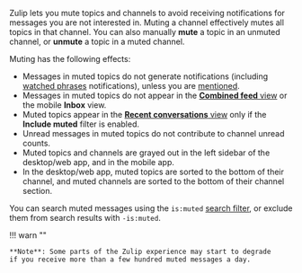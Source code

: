 Zulip lets you mute topics and channels to avoid receiving notifications for messages
you are not interested in. Muting a channel effectively mutes all topics in
that channel. You can also manually **mute** a topic in an unmuted channel, or
**unmute** a topic in a muted channel.

Muting has the following effects:

- Messages in muted topics do not generate notifications (including [watched
phrases](/help/dm-mention-alert-notifications#watched-phrases) notifications), unless
  you are [mentioned](/help/mention-a-user-or-group).
- Messages in muted topics do not appear in the [**Combined feed**
  view](/help/combined-feed) or the mobile **Inbox** view.
- Muted topics appear in the [**Recent conversations**
  view](/help/recent-conversations) only if the **Include muted** filter is
  enabled.
- Unread messages in muted topics do not contribute to channel unread counts.
- Muted topics and channels are grayed out in the left sidebar of the desktop/web
  app, and in the mobile app.
- In the desktop/web app, muted topics are sorted to the bottom of their channel,
  and muted channels are sorted to the bottom of their channel section.

You can search muted messages using the `is:muted` [search
filter](/help/search-for-messages#search-by-message-status), or exclude them
from search results with `-is:muted`.

!!! warn ""

    **Note**: Some parts of the Zulip experience may start to degrade
    if you receive more than a few hundred muted messages a day.
